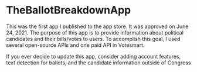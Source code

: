 # TheBallotBreakdownApp
This was the first app I published to the app store. It was approved on June 24, 2021.
The purpose of this app is to provide information about political candidates and their bills/votes to users.
To accomplish this goal, I used several open-source APIs and one paid API in Votesmart.


If you ever decide to update this app, consider adding account features, text detection for ballots, and the candidate information outside of Congress
